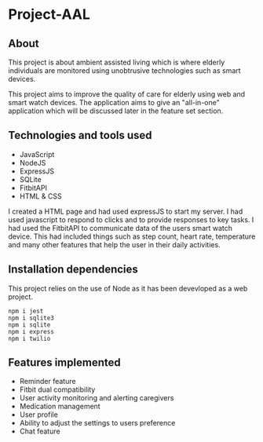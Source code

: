 # Project-AAL

## About

This project is about ambient assisted living which is where elderly individuals are monitored using unobtrusive technologies such as smart devices.

This project aims to improve the quality of care for elderly using web and smart watch devices. The application aims to give an "all-in-one" application which will be discussed later in the feature set section.

## Technologies and tools used

* JavaScript
* NodeJS
* ExpressJS
* SQLite
* FitbitAPI
* HTML & CSS

I created a HTML page and had used expressJS to start my server. I had used javascript to respond to clicks and to provide responses to
key tasks. I had used the FitbitAPI to communicate data of the users smart watch device. This had included things such as step count, heart rate, temperature and many other features that help the user in their daily activities.

## Installation dependencies

This project relies on the use of Node as it has been devevloped as a web project.

```git
npm i jest
npm i sqlite3
npm i sqlite
npm i express
npm i twilio
```

## Features implemented

* Reminder feature
* Fitbit dual compatibility
* User activity monitoring and alerting caregivers
* Medication management
* User profile
* Ability to adjust the settings to users preference
* Chat feature

